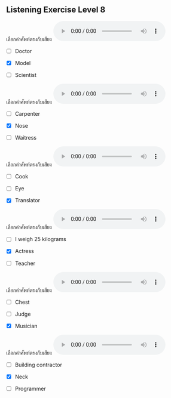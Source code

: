 ## Listening Exercise Level 8

เลือกคำศัพท์ตรงกับเสียง ![](/media/audio/model.mp3) 
 - [ ] Doctor
 - [x] Model
 - [ ] Scientist


เลือกคำศัพท์ตรงกับเสียง ![](/media/audio/nose.mp3) 
 - [ ] Carpenter
 - [x] Nose
 - [ ] Waitress


เลือกคำศัพท์ตรงกับเสียง ![](/media/audio/translator.mp3) 
 - [ ] Cook
 - [ ] Eye
 - [x] Translator


เลือกคำศัพท์ตรงกับเสียง ![](/media/audio/actress.mp3) 
 - [ ] I weigh 25 kilograms
 - [x] Actress
 - [ ] Teacher


เลือกคำศัพท์ตรงกับเสียง ![](/media/audio/musician.mp3) 
 - [ ] Chest
 - [ ] Judge
 - [x] Musician


เลือกคำศัพท์ตรงกับเสียง ![](/media/audio/neck.mp3) 
 - [ ] Building contractor
 - [x] Neck
 - [ ] Programmer

